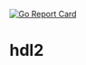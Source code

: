 [![Go Report Card](https://goreportcard.com/report/github.com/temp25/hdl2)](https://goreportcard.com/report/github.com/temp25/hdl2)

# hdl2

